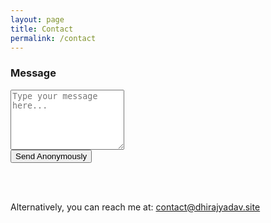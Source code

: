 ```yaml
---
layout: page
title: Contact
permalink: /contact
---
```


<h3>Message</h3>
<form action="https://formspree.io/f/mleqynkr" method="POST">
  <textarea name="message" rows="6" required placeholder="Type your message here..."></textarea><br>
  <button type="submit">Send Anonymously</button>
</form>
<br><br>
<p>Alternatively, you can reach me at:&nbsp;<a href="mailto:contact@dhirajyadav.site">contact@dhirajyadav.site</a></p>